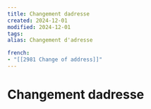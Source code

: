 ```yaml
---
title: Changement dadresse
created: 2024-12-01
modified: 2024-12-01
tags: 
alias: Changement d'adresse

french:
- "[[2981 Change of address]]"
---
```

# Changement dadresse
